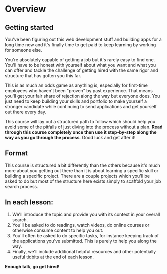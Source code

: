 # Overview

## Getting started

You've been figuring out this web development stuff and building apps for a long time now and it's finally time to get paid to keep learning by working for someone else.

You're absolutely capable of getting a job but it's rarely easy to find one. You'll have to be honest with yourself about what you want and what you can offer and tackle the challenge of getting hired with the same rigor and structure that has gotten you this far.

This is as much an odds game as anything is, especially for first-time employees who haven't been "proven" by past experience. That means you'll get your fair share of rejection along the way but everyone does. You just need to keep building your skills and portfolio to make yourself a stronger candidate while continuing to send applications and get yourself out there every day.

This course will lay out a structured path to follow which should help you avoid some of the pitfalls of just diving into the process without a plan. **Read through this course completely once then use it step-by-step along the way as you go through the process**. Good luck and get after it!

## Format

This course is structured a bit differently than the others because it's much more about you getting out there than it is about learning a specific skill or building a specific project. There are a couple projects which you'll be asked to do but most of the structure here exists simply to scaffold your job search process.

## In each lesson:

1. We'll introduce the topic and provide you with its context in your overall search.
2. You'll be asked to do readings, watch videos, do online courses or otherwise consume content to help you out.
3. You'll often be asked to do specific tasks, for instance keeping track of the applications you've submitted.  This is purely to help you along the way.
4. Finally, we'll include additional helpful resources and other potentially useful tidbits at the end of each lesson.

**Enough talk, go get hired!**

